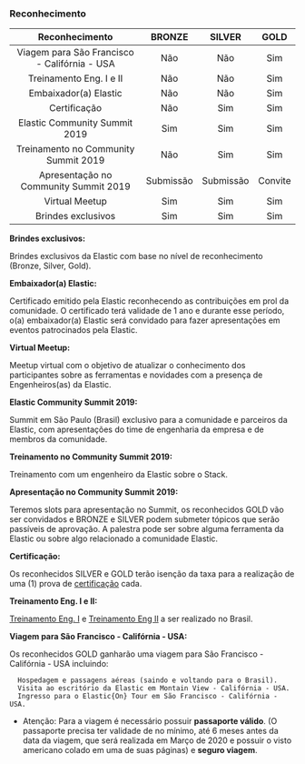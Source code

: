 ### Reconhecimento ###

| Reconhecimento | BRONZE | SILVER | GOLD |
| :---:| :---: | :---: | :---: |
| Viagem para São Francisco - Califórnia - USA | Não | Não | Sim |
| Treinamento Eng. I e II | Não | Não | Sim |
| Embaixador(a) Elastic | Não | Não | Sim |
| Certificação  | Não  | Sim  | Sim |
| Elastic Community Summit 2019 | Sim | Sim | Sim |
| Treinamento no Community Summit 2019 | Não | Sim | Sim |
| Apresentação no Community Summit 2019 | Submissão | Submissão | Convite |
| Virtual Meetup | Sim  | Sim | Sim |
| Brindes exclusivos | Sim | Sim | Sim |

**Brindes exclusivos:**

Brindes exclusivos da Elastic com base no nível de reconhecimento (Bronze, Silver, Gold).

**Embaixador(a) Elastic:**

Certificado emitido pela Elastic reconhecendo as contribuições em prol da comunidade. O certificado terá validade de 1 ano e durante esse período, o(a) embaixador(a) Elastic será convidado para fazer apresentações em eventos patrocinados pela Elastic.

**Virtual Meetup:**

Meetup virtual com o objetivo de atualizar o conhecimento dos participantes sobre as ferramentas e novidades com a presença de Engenheiros(as) da Elastic.

**Elastic Community Summit 2019:**

Summit em São Paulo (Brasil) exclusivo para a comunidade e parceiros da Elastic, com apresentações do time de engenharia da empresa e de membros da comunidade.

**Treinamento no Community Summit 2019:**

Treinamento com um engenheiro da Elastic sobre o Stack.

**Apresentação no Community Summit 2019:**

Teremos slots para apresentação no Summit, os reconhecidos GOLD vão ser convidados e BRONZE e SILVER podem submeter tópicos que serão passíveis de aprovação. A palestra pode ser sobre alguma ferramenta da Elastic ou sobre algo relacionado a comunidade Elastic.

**Certificação:**

Os reconhecidos SILVER e GOLD terão isenção da taxa para a realização de uma (1) prova de [certificação](https://www.elastic.co/training/certification) cada. 

**Treinamento Eng. I e II:**

[Treinamento Eng. I](https://www.elastic.co/training/elasticsearch-engineer-1) e [Treinamento Eng II](https://www.elastic.co/training/elasticsearch-engineer-2) a ser realizado no Brasil.

**Viagem para São Francisco - Califórnia - USA:**

Os reconhecidos GOLD ganharão uma viagem para São Francisco - Califórnia - USA incluindo:

      Hospedagem e passagens aéreas (saindo e voltando para o Brasil).
      Visita ao escritório da Elastic em Montain View - Califórnia - USA.
      Ingresso para o Elastic{On} Tour em São Francisco - Califórnia - USA.
      
* Atenção: Para a viagem é necessário possuir **passaporte válido**. (O passaporte precisa ter validade de no mínimo, até 6 meses antes da data da viagem, que será realizada em Março de 2020 e possuir o visto americano colado em uma de suas páginas) e **seguro viagem**.
